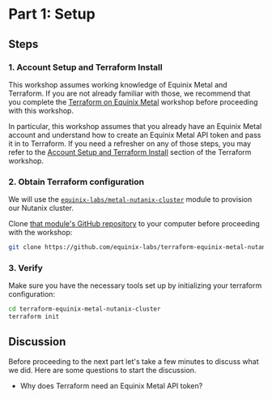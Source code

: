 <!-- See https://squidfunk.github.io/mkdocs-material/reference/ -->
# Part 1: Setup

## Steps

### 1. Account Setup and Terraform Install

This workshop assumes working knowledge of Equinix Metal and Terraform.  If you are not already familiar with those, we recommend that you complete the [Terraform on Equinix Metal](https://equinix-labs.github.io/terraform-on-equinix-workshop) workshop before proceeding with this workshop.

In particular, this workshop assumes that you already have an Equinix Metal account and understand how to create an Equinix Metal API token and pass it in to Terraform.  If you need a refresher on any of those steps, you may refer to the [Account Setup and Terraform Install](https://equinix-labs.github.io/terraform-on-equinix-workshop/parts/install/#part-1-account-setup-and-terraform-install) section of the Terraform workshop.

### 2. Obtain Terraform configuration

We will use the [`equinix-labs/metal-nutanix-cluster`](https://registry.terraform.io/modules/equinix-labs/metal-nutanix-cluster/equinix/latest) module to provision our Nutanix cluster.

Clone [that module's GitHub repository](https://github.com/equinix-labs/terraform-equinix-metal-nutanix-cluster) to your computer before proceeding with the workshop:

```sh
git clone https://github.com/equinix-labs/terraform-equinix-metal-nutanix-cluster
```

### 3. Verify

Make sure you have the necessary tools set up by initializing your terraform configuration:

```sh
cd terraform-equinix-metal-nutanix-cluster
terraform init
```

## Discussion

<!--
  TODO: fill in discussion points if we need them here
-->

Before proceeding to the next part let's take a few minutes to discuss what we did. Here are some questions to start the discussion.

* Why does Terraform need an Equinix Metal API token?
